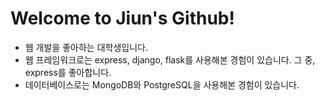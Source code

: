 # Welcome to Jiun's Github!

- 웹 개발을 좋아하는 대학생입니다.
- 웹 프레임워크로는 express, django, flask를 사용해본 경험이 있습니다. 그 중, express를 좋아합니다.
- 데이터베이스로는 MongoDB와 PostgreSQL을 사용해본 경험이 있습니다.
